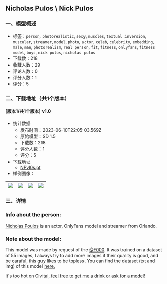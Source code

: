 ## Nicholas Pulos \ Nick Pulos
### 一、模型概述

- 标签：`person`, `photorealistic`, `sexy`, `muscles`, `textual inversion`, `muscular`, `streamer`, `model`, `photo`, `actor`, `celeb`, `celebrity`, `embedding`, `male`, `man`, `photorealism`, `real person`, `fit`, `fitness`, `onlyfans`, `fitness model`, `boys`, `nick pulos`, `nicholas pulos`
- 下载数：218
- 收藏人数：29
- 评论人数：0
- 评分人数：1
- 评分：5

### 二、下载地址（共1个版本）

#### [版本1/共1个版本] v1.0

- 统计数据
  - 发布时间：2023-06-10T22:05:03.569Z
  - 原始模型：SD 1.5
  - 下载数：218
  - 评分人数：1
  - 评分：5
- 下载地址
  - [NPvl0s.pt](https://civitai.com/api/download/models/93363)
- 样例图像：

| <img src="https://image.civitai.com/xG1nkqKTMzGDvpLrqFT7WA/ccdc7e48-80e4-494d-81bd-99bb1edfeee5/width=450/1101569.jpeg" /> | <img src="https://image.civitai.com/xG1nkqKTMzGDvpLrqFT7WA/0ef5f0d6-76c2-4bd9-96d5-987071a70d91/width=450/1101525.jpeg" /> | <img src="https://image.civitai.com/xG1nkqKTMzGDvpLrqFT7WA/07e6138c-f8bd-454d-b7f5-a78b666a72fc/width=450/1101570.jpeg" /> | <img src="https://image.civitai.com/xG1nkqKTMzGDvpLrqFT7WA/876cee4f-3e68-4da9-907e-7bf89c3c934d/width=450/1101546.jpeg" /> |
| ---- | ---- | ---- | ---- |


### 三、详情
<h3 id="heading-871"><strong>Info about the person:</strong></h3><p><a target="_blank" rel="ugc" href="https://www.instagram.com/nick_pulos">Nicholas Poulos</a> is an actor, OnlyFans model and streamer from Orlando.</p><p></p><h3 id="heading-872"><strong>Note about the model:</strong></h3><p>This model was made by request of the <a target="_blank" rel="ugc" href="https://civitai.com/user/F000">@F000</a>. It was trained on a dataset of 55 images, I always try to add more images if their quality is good, and be caraful, this guy likes to be topless. <span>You can find the dataset (txt and img) of this model </span><a target="_blank" rel="ugc" href="https://www.buymeacoffee.com/sadvideocard/extras"><span>here.</span></a></p><p></p><p>It's too hot on Civitai,<a target="_blank" rel="ugc" href="https://www.buymeacoffee.com/sadvideocard"> feel free to get me a drink or ask for a model!</a></p>
